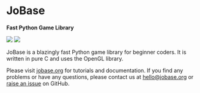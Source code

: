 # JoBase
**Fast Python Game Library**

[![](https://img.shields.io/github/commit-activity/m/jobase/jobase?label=Commit%20activity)](https://pypi.org/project/jobase)
[![](https://github.com/Grey41/JoBase/actions/workflows/wheels.yml/badge.svg)](https://github.com/Grey41/JoBase/actions/workflows/wheels.yml)

JoBase is a blazingly fast Python game library for beginner coders.
It is written in pure C and uses the OpenGL library.

Please visit [jobase.org](https://jobase.org) for tutorials and documentation.
If you find any problems or have any questions, please contact us at [hello@jobase.org](mailto:hello@jobase.org) or [raise an issue](https://github.com/JoBase/JoBase/issues/new) on GitHub.
